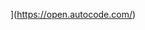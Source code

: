 <img  data-src="https://deploy.stdlib.com/static/images/deploy.svg" width="192">](https://open.autocode.com/)
